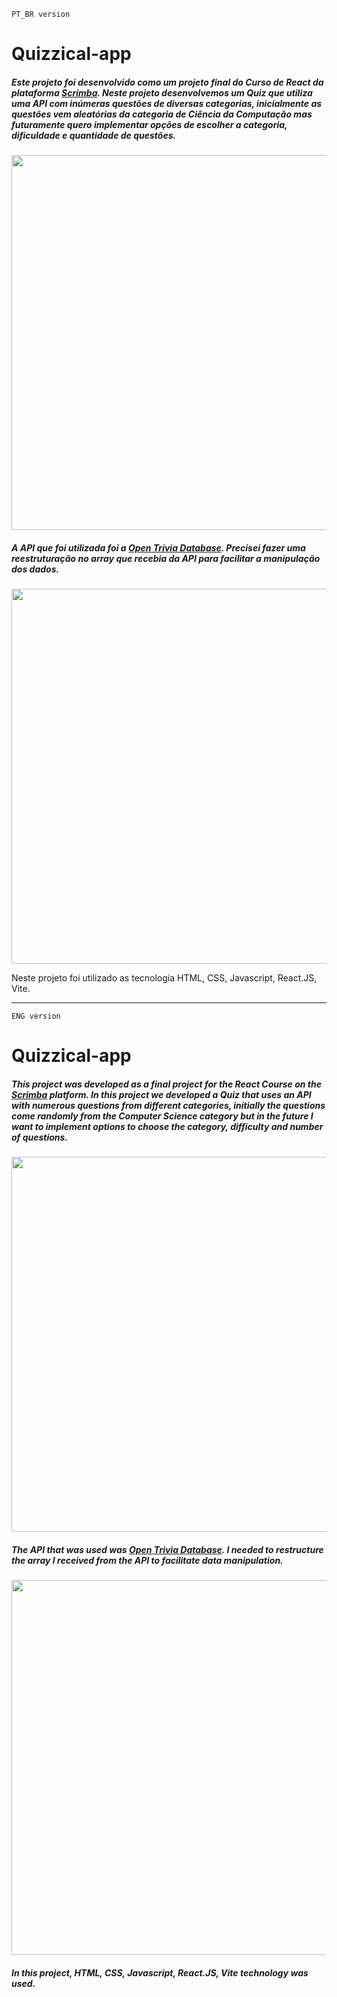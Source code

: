 <code>PT_BR version</code>
# Quizzical-app

##### Este projeto foi desenvolvido como um projeto final do Curso de React da plataforma <a href="https://scrimba.com/learn/learnreact" target="_blank">Scrimba</a>. Neste projeto desenvolvemos um Quiz que utiliza uma API com inúmeras questões de diversas categorias, inicialmente as questões vem aleatórias da categoria de Ciência da Computação mas futuramente quero implementar opções de escolher a categoria, dificuldade e quantidade de questões.

<img src="https://user-images.githubusercontent.com/100395031/202590271-486c3007-5bf6-48aa-811f-55a70cc1ef77.png" width="600"/>

##### A API que foi utilizada foi a <a href="https://opentdb.com/" target="_blank">Open Trivia Database</a>. Precisei fazer uma reestruturação no array que recebia da API para facilitar a manipulação dos dados.

<img src="https://user-images.githubusercontent.com/100395031/202590348-86e47290-a4c1-418c-9840-807da67c49e1.png" width="600"/>

Neste projeto foi utilizado as tecnologia HTML, CSS, Javascript, React.JS, Vite.

<hr>

<code>ENG version</code>
# Quizzical-app

##### This project was developed as a final project for the React Course on the <a href="https://scrimba.com/learn/learnreact" target="_blank">Scrimba</a> platform. In this project we developed a Quiz that uses an API with numerous questions from different categories, initially the questions come randomly from the Computer Science category but in the future I want to implement options to choose the category, difficulty and number of questions.

<img src="https://user-images.githubusercontent.com/100395031/202590271-486c3007-5bf6-48aa-811f-55a70cc1ef77.png" width="600"/>

##### The API that was used was <a href="https://opentdb.com/" target="_blank">Open Trivia Database</a>. I needed to restructure the array I received from the API to facilitate data manipulation.

<img src="https://user-images.githubusercontent.com/100395031/202590348-86e47290-a4c1-418c-9840-807da67c49e1.png" width="600"/>

##### In this project, HTML, CSS, Javascript, React.JS, Vite technology was used.
